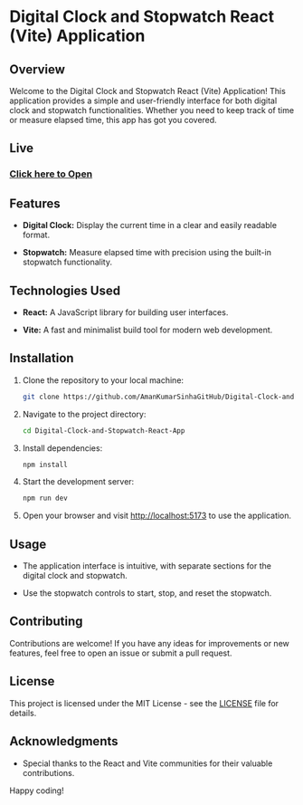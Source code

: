 # Digital Clock and Stopwatch React (Vite) Application

## Overview

Welcome to the Digital Clock and Stopwatch React (Vite) Application! This application provides a simple and user-friendly interface for both digital clock and stopwatch functionalities. Whether you need to keep track of time or measure elapsed time, this app has got you covered.

## Live 
### [Click here to Open](https://amankumarsinhagithub.github.io/Digital-Clock-and-Stopwatch-React-App/)

## Features

- **Digital Clock:** Display the current time in a clear and easily readable format.
  
- **Stopwatch:** Measure elapsed time with precision using the built-in stopwatch functionality.

## Technologies Used

- **React:** A JavaScript library for building user interfaces.
  
- **Vite:** A fast and minimalist build tool for modern web development.

## Installation

1. Clone the repository to your local machine:

   ```bash
   git clone https://github.com/AmanKumarSinhaGitHub/Digital-Clock-and-Stopwatch-React-App.git
   ```

2. Navigate to the project directory:

   ```bash
   cd Digital-Clock-and-Stopwatch-React-App
   ```

3. Install dependencies:

   ```bash
   npm install
   ```

4. Start the development server:

   ```bash
   npm run dev
   ```

5. Open your browser and visit [http://localhost:5173](http://localhost:5173) to use the application.

## Usage

- The application interface is intuitive, with separate sections for the digital clock and stopwatch.

- Use the stopwatch controls to start, stop, and reset the stopwatch.

## Contributing

Contributions are welcome! If you have any ideas for improvements or new features, feel free to open an issue or submit a pull request.

## License

This project is licensed under the MIT License - see the [LICENSE](LICENSE) file for details.

## Acknowledgments

- Special thanks to the React and Vite communities for their valuable contributions.

Happy coding!
